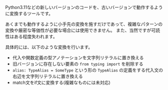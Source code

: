 Python3.11などの新しいバージョンのコードを、古いバージョンで動作するように変換するツールです。

あくまでも動作するように小手先の変換を施すだけであって、複雑なパターンの変換や厳密な等価性が必要な場合には使用できません。
また、当然ですが可読性はある程度失われます。

具体的には、以下のような変換を行います。
- 代入や関数定義の型アノテーションを文字列リテラルに置き換える
- 旧バージョンに存在しない要素の `from typing import` を削除する
- `alias: TypeAlias = SomeType` という形の `TypeAlias` の定義をする代入文の右辺を文字列リテラルに置き換える
- match文をif文に変換する(複雑なものには未対応)
